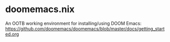# doomemacs.nix
An OOTB working environment for installing/using DOOM Emacs: https://github.com/doomemacs/doomemacs/blob/master/docs/getting_started.org 
